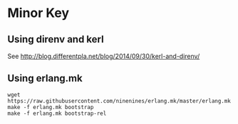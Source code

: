 # Minor Key

## Using direnv and kerl

See http://blog.differentpla.net/blog/2014/09/30/kerl-and-direnv/

## Using erlang.mk

    wget https://raw.githubusercontent.com/ninenines/erlang.mk/master/erlang.mk
    make -f erlang.mk bootstrap
    make -f erlang.mk bootstrap-rel
